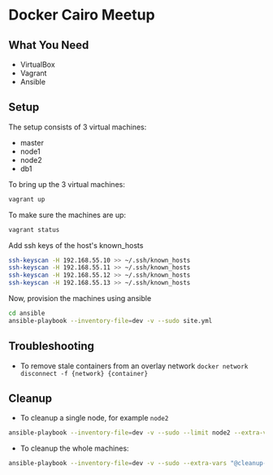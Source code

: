 # Docker Cairo Meetup

## What You Need

- VirtualBox
- Vagrant
- Ansible

## Setup

The setup consists of 3 virtual machines:
- master
- node1
- node2
- db1

To bring up the 3 virtual machines:

```bash
vagrant up
```

To make sure the machines are up:

```bash
vagrant status
```

Add ssh keys of the host's known_hosts

```bash
ssh-keyscan -H 192.168.55.10 >> ~/.ssh/known_hosts
ssh-keyscan -H 192.168.55.11 >> ~/.ssh/known_hosts
ssh-keyscan -H 192.168.55.12 >> ~/.ssh/known_hosts
ssh-keyscan -H 192.168.55.13 >> ~/.ssh/known_hosts
```

Now, provision the machines using ansible

```bash
cd ansible
ansible-playbook --inventory-file=dev -v --sudo site.yml
```

## Troubleshooting

- To remove stale containers from an overlay network `docker network disconnect -f {network} {container}`

## Cleanup

- To cleanup a single node, for example `node2`

```bash
ansible-playbook --inventory-file=dev -v --sudo --limit node2 --extra-vars "@cleanup-node2-vars.json" cleanup.yml
```

- To cleanup the whole machines:

```bash
ansible-playbook --inventory-file=dev -v --sudo --extra-vars "@cleanup-all-vars.json" cleanup.yml
```
